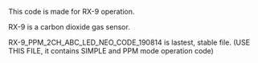 This code is made for RX-9 operation.

RX-9 is a carbon dioxide gas sensor.

RX-9_PPM_2CH_ABC_LED_NEO_CODE_190814 is lastest, stable file.
(USE THIS FILE, it contains SIMPLE and PPM mode operation code)
